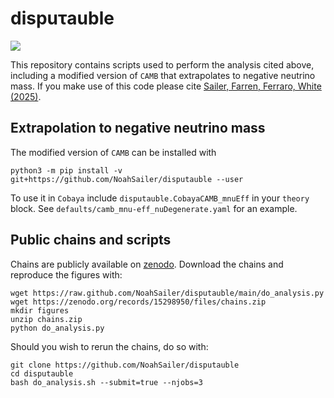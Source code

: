# dispuτauble

[![](https://img.shields.io/badge/arXiv-2504.16932%20-red.svg)](https://arxiv.org/abs/2504.16932)

This repository contains scripts used to perform the analysis cited above, including a modified version of `CAMB` that extrapolates to negative neutrino mass. If you make use of this code please cite [Sailer, Farren, Ferraro, White (2025)](https://inspirehep.net/literature/2915153). 

## Extrapolation to negative neutrino mass

The modified version of `CAMB` can be installed with

```
python3 -m pip install -v git+https://github.com/NoahSailer/disputauble --user
```

To use it in `Cobaya` include `disputauble.CobayaCAMB_mnuEff` in your `theory` block. See `defaults/camb_mnu-eff_nuDegenerate.yaml` for an example.

## Public chains and scripts

Chains are publicly available on [zenodo](https://zenodo.org/records/15298950). Download the chains and reproduce the figures with:

```
wget https://raw.github.com/NoahSailer/disputauble/main/do_analysis.py
wget https://zenodo.org/records/15298950/files/chains.zip
mkdir figures
unzip chains.zip
python do_analysis.py
```

Should you wish to rerun the chains, do so with:

```
git clone https://github.com/NoahSailer/disputauble
cd disputauble
bash do_analysis.sh --submit=true --njobs=3
```